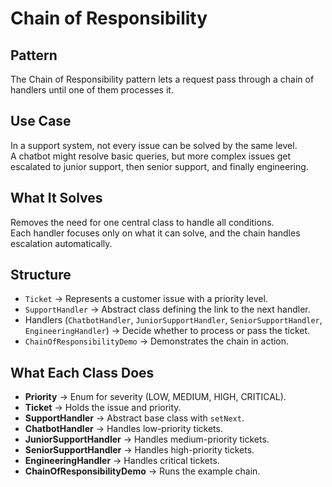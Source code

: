 # Chain of Responsibility

## Pattern
The Chain of Responsibility pattern lets a request pass through a chain of handlers until one of them processes it.

## Use Case
In a support system, not every issue can be solved by the same level.  
A chatbot might resolve basic queries, but more complex issues get escalated to junior support, then senior support, and finally engineering.

## What It Solves
Removes the need for one central class to handle all conditions.  
Each handler focuses only on what it can solve, and the chain handles escalation automatically.

## Structure
- `Ticket` → Represents a customer issue with a priority level.  
- `SupportHandler` → Abstract class defining the link to the next handler.  
- Handlers (`ChatbotHandler`, `JuniorSupportHandler`, `SeniorSupportHandler`, `EngineeringHandler`) → Decide whether to process or pass the ticket.  
- `ChainOfResponsibilityDemo` → Demonstrates the chain in action.

## What Each Class Does
- **Priority** → Enum for severity (LOW, MEDIUM, HIGH, CRITICAL).  
- **Ticket** → Holds the issue and priority.  
- **SupportHandler** → Abstract base class with `setNext`.  
- **ChatbotHandler** → Handles low-priority tickets.  
- **JuniorSupportHandler** → Handles medium-priority tickets.  
- **SeniorSupportHandler** → Handles high-priority tickets.  
- **EngineeringHandler** → Handles critical tickets.  
- **ChainOfResponsibilityDemo** → Runs the example chain.


